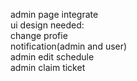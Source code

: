 admin page integrate\
ui design needed:\
change profie\
notification(admin and user)\
admin edit schedule\
admin claim ticket
